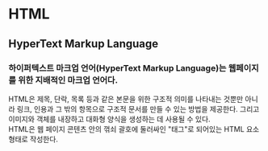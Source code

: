 # HTML
## HyperText Markup Language
### 하이퍼텍스트 마크업 언어(HyperText Markup Language)는 웹페이지를 위한 지배적인 마크업 언어다.   
HTML은 제목, 단락, 목록 등과 같은 본문을 위한 구조적 의미를 나타내는 것뿐만 아니라 링크, 인용과 그 밖의 항목으로 구조적 문서를 만들 수 있는 방법을 제공한다. 그리고 이미지와 객체를 내장하고 대화형 양식을 생성하는 데 사용될 수 있다.   
HTML은 웹 페이지 콘텐츠 안의 꺾쇠 괄호에 둘러싸인 "태그"로 되어있는 HTML 요소 형태로 작성한다. 
